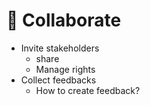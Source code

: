 # 🤝 Collaborate

[//]: # (TODO: create content, needs to include screenshots and instructions)

- Invite stakeholders
    - share
    - Manage rights
- Collect feedbacks
    - How to create feedback?